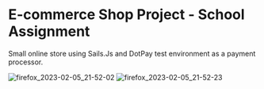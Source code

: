 # E-commerce Shop Project - School Assignment

Small online store using Sails.Js and DotPay test environment as a payment processor.

![firefox_2023-02-05_21-52-02](https://user-images.githubusercontent.com/22894343/216845733-1818a481-5d8f-4b55-bfdc-dcc86d122305.png)
![firefox_2023-02-05_21-52-23](https://user-images.githubusercontent.com/22894343/216845735-228043e1-993c-408f-a33b-50111347a745.png)

